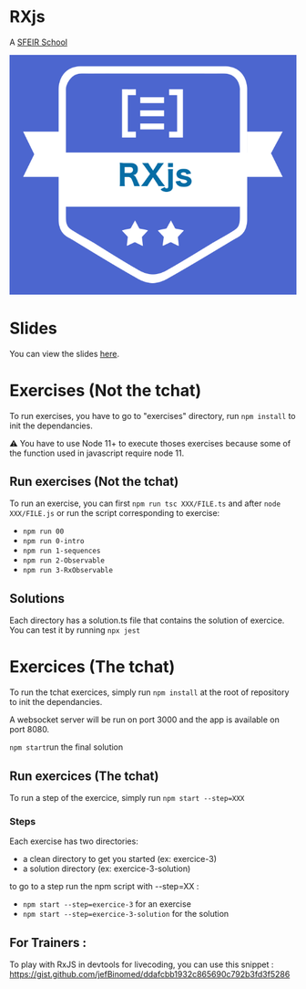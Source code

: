 # RXjs

A [SFEIR School](https://www.sfeir.com/formation/school/)

![logo](./docs/assets/images/rxjs-school.png)

# Slides

You can view the slides [here](https://sfeir-open-source.github.io/sfeir-school-rxjs/).

# Exercises (Not the tchat)

To run exercises, you have to go to "exercises" directory, run `npm install` to init the dependancies.

⚠️ You have to use Node 11+ to execute thoses exercises because some of the function used in javascript require node 11.

## Run exercises (Not the tchat)

To run an exercise, you can first `npm run tsc XXX/FILE.ts` and after `node XXX/FILE.js` or run the script corresponding to exercise:

- `npm run 00`
- `npm run 0-intro`
- `npm run 1-sequences`
- `npm run 2-Observable`
- `npm run 3-RxObservable`

## Solutions

Each directory has a solution.ts file that contains the solution of exercice. You can test it by running `npx jest`

# Exercices (The tchat)

To run the tchat exercices, simply run `npm install` at the root of repository to init the dependancies.

A websocket server will be run on port 3000 and the app is available on port 8080.

`npm start`run the final solution

## Run exercices (The tchat)

To run a step of the exercice, simply run `npm start --step=XXX`

### Steps

Each exercise has two directories:

- a clean directory to get you started (ex: exercice-3)
- a solution directory (ex: exercice-3-solution)

to go to a step run the npm script with --step=XX :

- `npm start --step=exercice-3` for an exercise
- `npm start --step=exercice-3-solution` for the solution

## For Trainers :

To play with RxJS in devtools for livecoding, you can use this snippet :
https://gist.github.com/jefBinomed/ddafcbb1932c865690c792b3fd3f5286
